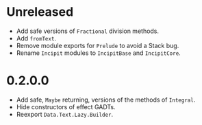 # Unreleased

* Add safe versions of `Fractional` division methods.
* Add `fromText`.
* Remove module exports for `Prelude` to avoid a Stack bug.
* Rename `Incipit` modules to `IncipitBase` and `IncipitCore`.

# 0.2.0.0

* Add safe, `Maybe` returning, versions of the methods of `Integral`.
* Hide constructors of effect GADTs.
* Reexport `Data.Text.Lazy.Builder`.
